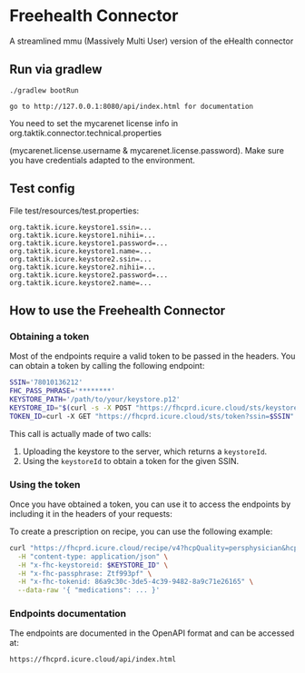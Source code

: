 # Freehealth Connector
A streamlined mmu (Massively Multi User) version of the eHealth connector

## Run via gradlew
```
./gradlew bootRun

go to http://127.0.0.1:8080/api/index.html for documentation

```
You need to set the mycarenet license info in org.taktik.connector.technical.properties

(mycarenet.license.username & mycarenet.license.password). Make sure you have credentials adapted to the environment.

## Test config

File test/resources/test.properties:
```
org.taktik.icure.keystore1.ssin=...
org.taktik.icure.keystore1.nihii=...
org.taktik.icure.keystore1.password=...
org.taktik.icure.keystore1.name=...
org.taktik.icure.keystore2.ssin=...
org.taktik.icure.keystore2.nihii=...
org.taktik.icure.keystore2.password=...
org.taktik.icure.keystore2.name=...
```
## How to use the Freehealth Connector

### Obtaining a token

Most of the endpoints require a valid token to be passed in the headers. You can obtain a token by calling the following endpoint:

```bash
SSIN='78010136212'
FHC_PASS_PHRASE='********'
KEYSTORE_PATH='/path/to/your/keystore.p12'
KEYSTORE_ID="$(curl -s -X POST "https://fhcprd.icure.cloud/sts/keystore" -H "accept: */*" -H "content-type: multipart/form-data" -F "file=@$KEYSTORE_PATH;type=application/x-pkcs12" | jq -r .uuid)"
TOKEN_ID=curl -X GET "https://fhcprd.icure.cloud/sts/token?ssin=$SSIN" -H "accept: */*" -H "X-FHC-passPhrase: $FHC_PASS_PHRASE" -H "X-FHC-keystoreId: $KEYSTORE_ID"
```

This call is actually made of two calls:

1. Uploading the keystore to the server, which returns a `keystoreId`.
2. Using the `keystoreId` to obtain a token for the given SSIN.

### Using the token

Once you have obtained a token, you can use it to access the endpoints by including it in the headers of your requests:

To create a prescription on recipe, you can use the following example:

```bash
curl "https://fhcprd.icure.cloud/recipe/v4?hcpQuality=persphysician&hcpNihii=$NIHII&hcpSsin=$SSIN&hcpName=$HCPNAME" \
  -H "content-type: application/json" \
  -H "x-fhc-keystoreid: $KEYSTORE_ID" \
  -H "x-fhc-passphrase: Ztf993pf" \
  -H "x-fhc-tokenid: 86a9c30c-3de5-4c39-9482-8a9c71e26165" \
  --data-raw '{ "medications": ... }'
```

### Endpoints documentation

The endpoints are documented in the OpenAPI format and can be accessed at:

```https://fhcprd.icure.cloud/api/index.html```

